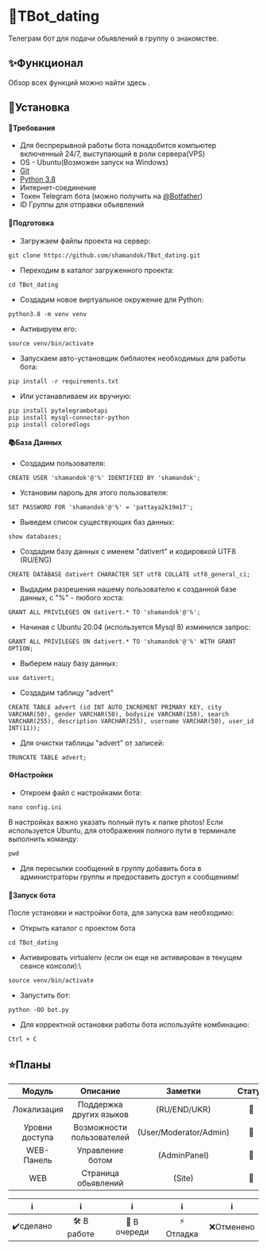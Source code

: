 #  💌TBot_dating #
Телеграм бот для подачи обьявлений в группу о знакомстве.
##  ✨Функционал ##
Обзор всех функций можно найти здесь .
##  🚩Установка ##
####  📃Требования ####
* Для беспрерывной работы бота понадобится компьютер включенный 24/7, выступающий в роли сервера(VPS)
* OS - Ubuntu(Возможен запуск на Windows)
* [Git](https://git-scm.com)
* [Python 3.8](https://www.python.org)
* Интернет-соединение
* Токен Telegram бота (можно получить на [@Botfather](https://t.me/Botfather))
* ID Группы для отправки обьявлений

####  📝Подготовка ####

   - Загружаем файлы проекта на сервер:

```
git clone https://github.com/shamandok/TBot_dating.git
```
   - Переходим в каталог загруженного проекта:

```
cd TBot_dating
```
   - Создадим новое виртуальное окружение для Python:

```
python3.8 -m venv venv
```
   - Активируем его:

```
source venv/bin/activate

```
   - Запускаем авто-установщик библиотек необходимых для работы бота:
   
```
pip install -r requirements.txt

```
   - Или устанавливаем их вручную:
           
```
pip install pytelegrambotapi
pip install mysql-connector-python
pip install coloredlogs

```
####  📚База Данных ####
   - Создадим пользователя:
```
CREATE USER 'shamandok'@'%' IDENTIFIED BY 'shamandok';
```
   - Установим пароль для этого пользователя:
```
SET PASSWORD FOR 'shamandok'@'%' = 'pattaya2k19m17';
```
   - Выведем список существующих баз данных:
```
show databases;
```
   - Создадим базу данных с именем "dativert" и кодировкой UTF8 (RU/ENG)
```
CREATE DATABASE dativert CHARACTER SET utf8 COLLATE utf8_general_ci;
```
   - Выдадим разрешения нашему пользователю к созданной базе данных, с "%" - любого хоста:
```
GRANT ALL PRIVILEGES ON dativert.* TO 'shamandok'@'%';
```
   - Начиная с Ubuntu 20.04 (используется Mysql 8) изминился запрос:
```
GRANT ALL PRIVILEGES ON dativert.* TO 'shamandok'@'%' WITH GRANT OPTION;
```
   - Выберем нашу базу данных:
```
use dativert;
```
   - Создадим таблицу "advert"
```
CREATE TABLE advert (id INT AUTO_INCREMENT PRIMARY KEY, city VARCHAR(50), gender VARCHAR(50), bodysize VARCHAR(150), search VARCHAR(255), description VARCHAR(255), username VARCHAR(50), user_id INT(11));
```
   -  Для очистки таблицы "advert" от записей:
```
TRUNCATE TABLE advert;
```
####  ⚙️Настройки ####
   -  Откроем файл с настройками бота:
```
nano config.ini
```
В настройках важно указать полный путь к папке photos!
Если используется Ubuntu, для отображения полного пути в терминале выполнить команду:
```
pwd
```
   - Для пересылки сообщений в группу добавить бота в администраторы группы и предоставить доступ к сообщениям!
####  🚀Запуск бота ####
После установки и настройки бота, для запуска вам необходимо:
   - Открыть каталог с проектом бота
```
cd TBot_dating
```
   - Активировать virtualenv (если он еще не активирован в текущем сеансе консоли):\
```
source venv/bin/activate
```
   - Запустить бот:
```
python -OO bot.py
```
   - Для корректной остановки работы бота используйте комбинацию:
```
Ctrl + C
```

##  ⭐Планы ##
|      Модуль     | Описание                 | Заметки                       |  Статус |
| :-------------: |:------------------------:|:-----------------------------:|:-------:|
| Локализация     | Поддержка других языков  |    (RU/END/UKR)               |    🧮   |
| Уровни доступа  | Возможности пользователей|   (User/Moderator/Admin)      |    🧮   |
| WEB-Панель      | Управление ботом         |           (AdminPanel)        |    🧮   |
|      WEB        | Страница обьявлений      |             (Site)            |    🧮   |


|       ℹ️     |            ℹ️       |         ℹ️       |       ℹ️         |        ℹ️         |
| :---------:|:------------------:|:---------------:|:---------------:|:---------------:|
|  ✔️сделано |    🛠️ В работе    |   🧮 В очереди  |  ⚡ Отладка    |    ❌Отменено   |

